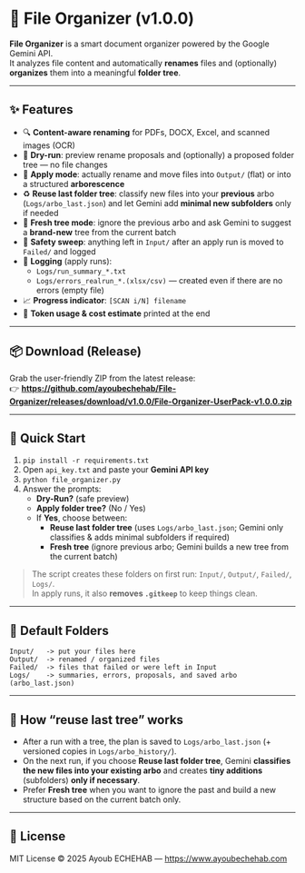 # 📂 File Organizer (v1.0.0)

**File Organizer** is a smart document organizer powered by the Google Gemini API.  
It analyzes file content and automatically **renames** files and (optionally) **organizes** them into a meaningful **folder tree**.

---

## ✨ Features
- 🔍 **Content-aware renaming** for PDFs, DOCX, Excel, and scanned images (OCR)
- 📝 **Dry-run**: preview rename proposals and (optionally) a proposed folder tree — no file changes
- 🚚 **Apply mode**: actually rename and move files into `Output/` (flat) or into a structured **arborescence**
- ♻️ **Reuse last folder tree**: classify new files into your **previous** arbo (`Logs/arbo_last.json`) and let Gemini add **minimal new subfolders** only if needed
- 🌱 **Fresh tree mode**: ignore the previous arbo and ask Gemini to suggest a **brand-new** tree from the current batch
- 🧹 **Safety sweep**: anything left in `Input/` after an apply run is moved to `Failed/` and logged
- 🧾 **Logging** (apply runs):
  - `Logs/run_summary_*.txt`
  - `Logs/errors_realrun_*.(xlsx/csv)` — created even if there are no errors (empty file)
- 📈 **Progress indicator**: `[SCAN i/N] filename`
- 💸 **Token usage & cost estimate** printed at the end

---

## 📦 Download (Release)
Grab the user-friendly ZIP from the latest release:  
👉 **https://github.com/ayoubechehab/File-Organizer/releases/download/v1.0.0/File-Organizer-UserPack-v1.0.0.zip**

---

## 🚀 Quick Start
1) `pip install -r requirements.txt`  
2) Open `api_key.txt` and paste your **Gemini API key**  
3) `python file_organizer.py`  
4) Answer the prompts:
   - **Dry-Run?** (safe preview)  
   - **Apply folder tree?** (No / Yes)  
   - If **Yes**, choose between:
     - **Reuse last folder tree** (uses `Logs/arbo_last.json`; Gemini only classifies & adds minimal subfolders if required)  
     - **Fresh tree** (ignore previous arbo; Gemini builds a new tree from the current batch)

> The script creates these folders on first run: `Input/`, `Output/`, `Failed/`, `Logs/`.  
> In apply runs, it also **removes `.gitkeep`** to keep things clean.

---

## 📂 Default Folders
```
Input/   -> put your files here
Output/  -> renamed / organized files
Failed/  -> files that failed or were left in Input
Logs/    -> summaries, errors, proposals, and saved arbo (arbo_last.json)
```

---

## 🧠 How “reuse last tree” works
- After a run with a tree, the plan is saved to `Logs/arbo_last.json` (+ versioned copies in `Logs/arbo_history/`).  
- On the next run, if you choose **Reuse last folder tree**, Gemini **classifies the new files into your existing arbo** and creates **tiny additions** (subfolders) **only if necessary**.  
- Prefer **Fresh tree** when you want to ignore the past and build a new structure based on the current batch only.

---

## 📜 License
MIT License © 2025 Ayoub ECHEHAB — https://www.ayoubechehab.com
